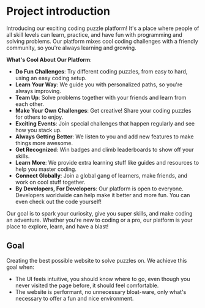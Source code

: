# Project introduction

Introducing our exciting coding puzzle platform! It's a place where people of all skill levels can learn, practice, and have fun with programming and solving problems. Our platform mixes cool coding challenges with a friendly community, so you're always learning and growing.

**What's Cool About Our Platform**:

- **Do Fun Challenges**: Try different coding puzzles, from easy to hard, using an easy coding setup.
- **Learn Your Way**: We guide you with personalized paths, so you're always improving.
- **Team Up**: Solve problems together with your friends and learn from each other.
- **Make Your Own Challenges**: Get creative! Share your coding puzzles for others to enjoy.
- **Exciting Events**: Join special challenges that happen regularly and see how you stack up.
- **Always Getting Better**: We listen to you and add new features to make things more awesome.
- **Get Recognized**: Win badges and climb leaderboards to show off your skills.
- **Learn More**: We provide extra learning stuff like guides and resources to help you master coding.
- **Connect Globally**: Join a global gang of learners, make friends, and work on cool stuff together.
- **By Developers, For Developers**: Our platform is open to everyone. Developers worldwide can help make it better and more fun. You can even check out the code yourself!

Our goal is to spark your curiosity, give you super skills, and make coding an adventure. Whether you're new to coding or a pro, our platform is your place to explore, learn, and have a blast!

## Goal

Creating the best possible website to solve puzzles on.
We achieve this goal when:

- The UI feels intuitive, you should know where to go, even though you never visited the page before, it should feel comfortable.
- The website is performant, no unnecessary bloat-ware, only what's necessary to offer a fun and nice environment.
